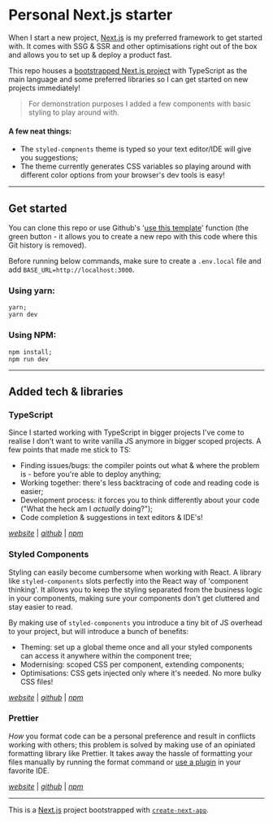 # Personal Next.js starter

When I start a new project, [Next.js](https://nextjs.org/) is my preferred framework to get started with. It comes with SSG & SSR and other optimisations right out of the box and allows you to set up & deploy a product fast.

This repo houses a [bootstrapped Next.js project](https://nextjs.org/docs#setup) with TypeScript as the main language and some preferred libraries so I can get started on new projects immediately!


> For demonstration purposes I added a few components with basic styling to play around with.

#### A few neat things:
- The `styled-compnents` theme is typed so your text editor/IDE will give you suggestions;
- The theme currently generates CSS variables so playing around with different color options from your browser's dev tools is easy!

---

## Get started
You can clone this repo or use Github's '[use this template](https://github.com/oscarvz/nextjs-starter/generate)' function (the green button - it allows you to create a new repo with this code where this Git history is removed).

Before running below commands, make sure to create a `.env.local` file and add `BASE_URL=http://localhost:3000`.

### Using yarn:
```
yarn;
yarn dev
```

### Using NPM:
```
npm install;
npm run dev
```
---

## Added tech & libraries

### TypeScript

Since I started working with TypeScript in bigger projects I've come to realise I don't want to write vanilla JS anymore in bigger scoped projects.
A few points that made me stick to TS:

- Finding issues/bugs: the compiler points out what & where the problem is - before you're able to deploy anything;
- Working together: there's less backtracing of code and reading code is easier;
- Development process: it forces you to think differently about your code ("What the heck am I _actually_ doing?");
- Code completion & suggestions in text editors & IDE's!

[_website_](https://typescriptlang.org) | [_github_](https://github.com/Microsoft/TypeScript) | [_npm_](https://npmjs.com/package/typescript)

### Styled Components

Styling can easily become cumbersome when working with React. A library like `styled-components` slots perfectly into the React way of 'component thinking'. It allows you to keep the styling separated from the business logic in your components, making sure your components don't get cluttered and stay easier to read.

By making use of `styled-components` you introduce a tiny bit of JS overhead to your project, but will introduce a bunch of benefits:

- Theming: set up a global theme once and all your styled components can access it anywhere within the component tree;
- Modernising: scoped CSS per component, extending components;
- Optimisations: CSS gets injected only where it's needed. No more bulky CSS files!

[_website_](https://styled-components.com) | [_github_](https://github.com/styled-components/styled-components) | [_npm_](https://npmjs.com/package/styled-components)

### Prettier

_How_ you format code can be a personal preference and result in conflicts working with others; this problem is solved by making use of an opiniated formatting library like Prettier. It takes away the hassle of formatting your files manually by running the format command or [use a plugin](https://prettier.io/docs/en/editors.html) in your favorite IDE.

[_website_](https://prettier.io) | [_github_](https://github.com/prettier/prettier) | [_npm_](https://npmjs.com/package/prettier)

---

This is a [Next.js](https://nextjs.org/) project bootstrapped with [`create-next-app`](https://github.com/vercel/next.js/tree/canary/packages/create-next-app).
